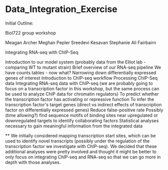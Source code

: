 # Data_Integration_Exercise


Initial Outline:

Biol722 group workshop 

Meagan Archer 
Meghan Pepler
Sreedevi Kesavan 
Stephanie Ali Fairbairn 

Integrating RNA-seq with ChIP-Seq 

Introduction to our model system (probably data from the Elliot lab - comparing WT to mutant strain) 
Brief overview of our RNA-seq pipeline 
We have counts tables - now what? 
Narrowing down differentially expressed genes of interest
Introduction to ChIP-seq workflow 
Processing ChIP-Seq data 
Integrating RNA-seq data with ChIP-seq (we are probably going to focus on a transcription factor in this workshop, but the same process can be used to analyze ChIP data for chromatin regulators) 
To predict whether the transcription factor has activating or repressive function
To infer the transcription factor's target genes (direct vs indirect effects of transcription factor on differentially expressed genes)
Reduce false-positive rate
Possibly (time allowing?) find sequence motifs of binding sites near upregulated or downregulated targets to identify collaborating factors
Statistical analyses necessary to gain meaningful information from the integrated data 

** We initially considered mapping transcription start sites, which can be used to identify novel transcripts (possibly under the regulation of the transcription factor we investigate with ChIP-seq). We decided that these additional analyses were pretty involved and thought it might be better to only focus on integrating ChIP-seq and RNA-seq so that we can go more in depth with those analyses. 







